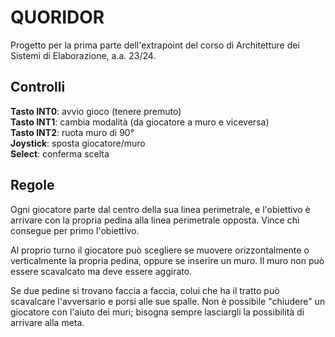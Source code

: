# QUORIDOR
Progetto per la prima parte dell'extrapoint del corso di Architetture dei Sistemi di Elaborazione, a.a. 23/24.

## Controlli
**Tasto INT0**: avvio gioco (tenere premuto)\
**Tasto INT1**: cambia modalità (da giocatore a muro e viceversa)\
**Tasto INT2**: ruota muro di 90°\
**Joystick**: sposta giocatore/muro\
**Select**: conferma scelta

## Regole
Ogni giocatore parte dal centro della sua linea perimetrale, e l'obiettivo è arrivare con la propria pedina alla linea perimetrale opposta. Vince chi consegue per primo l'obiettivo.

Al proprio turno il giocatore può scegliere se muovere orizzontalmente o verticalmente la propria pedina, oppure se inserire un muro. Il muro non può essere scavalcato ma deve essere aggirato.

Se due pedine si trovano faccia a faccia, colui che ha il tratto può scavalcare l'avversario e porsi alle sue spalle. Non è possibile "chiudere" un giocatore con l'aiuto dei muri; bisogna sempre lasciargli la possibilità di arrivare alla meta.
